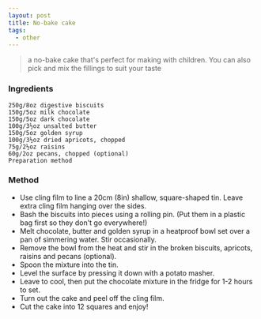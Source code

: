 ```yaml
---
layout: post
title: No-bake cake
tags:
  - other
---
```


> a no-bake cake that's perfect for making with children. You can also pick and mix the fillings to suit your taste

### Ingredients

    250g/8oz digestive biscuits
    150g/5oz milk chocolate
    150g/5oz dark chocolate
    100g/3½oz unsalted butter
    150g/5oz golden syrup
    100g/3½oz dried apricots, chopped
    75g/2½oz raisins
    60g/2oz pecans, chopped (optional)
    Preparation method

### Method

+ Use cling film to line a 20cm (8in) shallow, square-shaped tin. Leave extra cling film hanging over the sides. 
+ Bash the biscuits into pieces using a rolling pin. (Put them in a plastic bag first so they don't go everywhere!) 
+ Melt chocolate, butter and golden syrup in a heatproof bowl set over a pan of simmering water. Stir occasionally. 
+ Remove the bowl from the heat and stir in the broken biscuits, apricots, raisins and pecans (optional). 
+ Spoon the mixture into the tin. 
+ Level the surface by pressing it down with a potato masher. 
+ Leave to cool, then put the chocolate mixture in the fridge for 1-2 hours to set. 
+ Turn out the cake and peel off the cling film. 
+ Cut the cake into 12 squares and enjoy!
